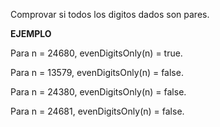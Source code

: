 Comprovar si todos los digitos dados son pares.

**EJEMPLO**

Para n = 24680, evenDigitsOnly(n) = true.

Para n = 13579, evenDigitsOnly(n) = false.

Para n = 24380, evenDigitsOnly(n) = false.

Para n = 24681, evenDigitsOnly(n) = false.
